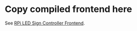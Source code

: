 # Copy compiled frontend here
See [RPi LED Sign Controller Frontend](https://github.com/paviro/RPi-LED-Sign-Controller-Frontend).